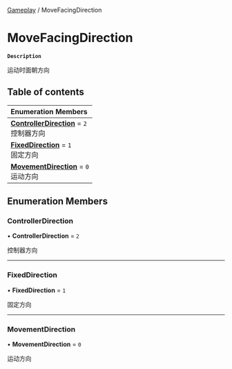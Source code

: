 [Gameplay](../modules/Gameplay.Gameplay.md) / MoveFacingDirection

# MoveFacingDirection <Badge type="tip" text="Enumeration" /> <Score text="MoveFacingDirection" />

**`Description`**

运动时面朝方向

## Table of contents

| Enumeration Members |
| :-----|
| **[ControllerDirection](Gameplay.MoveFacingDirection.md#controllerdirection)** = ``2`` <br> 控制器方向|
| **[FixedDirection](Gameplay.MoveFacingDirection.md#fixeddirection)** = ``1`` <br> 固定方向|
| **[MovementDirection](Gameplay.MoveFacingDirection.md#movementdirection)** = ``0`` <br> 运动方向|

## Enumeration Members

### ControllerDirection <Score text="ControllerDirection" /> 

• **ControllerDirection** = ``2``

控制器方向

___

### FixedDirection <Score text="FixedDirection" /> 

• **FixedDirection** = ``1``

固定方向

___

### MovementDirection <Score text="MovementDirection" /> 

• **MovementDirection** = ``0``

运动方向
